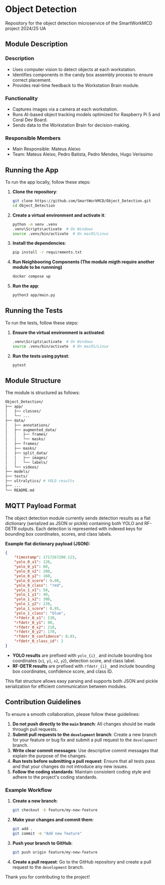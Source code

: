 # Object Detection

Repository for the object detection microservice of the SmartWorkMCD project 2024/25 UA

## Module Description

### Description

- Uses computer vision to detect objects at each workstation.
- Identifies components in the candy box assembly process to ensure correct
placement.
- Provides real-time feedback to the Workstation Brain module.

### Functionality

- Captures images via a camera at each workstation.
- Runs AI-based object tracking models optimized for Raspberry Pi 5 and Coral Dev
Board.
- Sends data to the Workstation Brain for decision-making.

### Responsible Members

- Main Responsible: Mateus Aleixo
- Team: Mateus Aleixo, Pedro Batista, Pedro Mendes, Hugo Veríssimo

## Running the App

To run the app locally, follow these steps:

1. **Clone the repository**:

    ```sh
    git clone https://github.com/SmartWorkMCD/Object_Detection.git
    cd Object_Detection
    ```

2. **Create a virtual environment and activate it**:

    ```sh
    python -m venv .venv
    .venv\Scripts\activate  # On Windows
    source .venv/bin/activate  # On macOS/Linux
    ```

3. **Install the dependencies**:

    ```sh
    pip install -r requirements.txt
    ```

4. **Run Neighbooring Components (The module migth require another module to be runnning)**

    ```sh
    docker compose up
    ```

5. **Run the app**:

    ```sh
    python3 app/main.py
    ```

## Running the Tests

To run the tests, follow these steps:

1. **Ensure the virtual environment is activated**:

    ```sh
    .venv\Scripts\activate  # On Windows
    source .venv/bin/activate  # On macOS/Linux
    ```

2. **Run the tests using pytest**:

    ```sh
    pytest
    ```

## Module Structure

The module is structured as follows:

```sh
Object_Detection/
├── app/
│   ├── classes/
│   └── ...
├── data/
│   ├── annotations/
│   ├── augmented_data/
│   │   ├── frames/
│   │   └── masks/
│   ├── frames/
│   ├── masks/
│   ├── split_data/
│   │   ├── images/
│   │   └── labels/
│   └── videos/
├── models/
├── tests/
├── ultralytics/ # YOLO results
├── ...
└── README.md
```

## MQTT Payload Format

The object detection module currently sends detection results as a flat dictionary (serialized as JSON or pickle) containing both YOLO and RF-DETR outputs. Each detection is represented with indexed keys for bounding box coordinates, scores, and class labels.

**Example flat dictionary payload (JSON):**
```json
{
    "timestamp": 1717267200.123,
    "yolo_0_x1": 120,
    "yolo_0_y1": 80,
    "yolo_0_x2": 200,
    "yolo_0_y2": 160,
    "yolo_0_score": 0.98,
    "yolo_0_class": "red",
    "yolo_1_x1": 50,
    "yolo_1_y1": 40,
    "yolo_1_x2": 300,
    "yolo_1_y2": 220,
    "yolo_1_score": 0.95,
    "yolo_1_class": "blue",
    "rfdetr_0_x1": 130,
    "rfdetr_0_y1": 90,
    "rfdetr_0_x2": 210,
    "rfdetr_0_y2": 170,
    "rfdetr_0_confidence": 0.93,
    "rfdetr_0_class_id": 2
}
```

- **YOLO results** are prefixed with `yolo_{i}_` and include bounding box coordinates (`x1`, `y1`, `x2`, `y2`), detection score, and class label.
- **RF-DETR results** are prefixed with `rfdetr_{i}_` and include bounding box coordinates, confidence score, and class ID.

This flat structure allows easy parsing and supports both JSON and pickle serialization for efficient communication between modules.

## Contribution Guidelines

To ensure a smooth collaboration, please follow these guidelines:

1. **Do not push directly to the `main` branch**: All changes should be made through pull requests.
2. **Submit pull requests to the `development` branch**: Create a new branch for your feature or bug fix and submit a pull request to the `development` branch.
3. **Write clear commit messages**: Use descriptive commit messages that explain the purpose of the changes.
4. **Run tests before submitting a pull request**: Ensure that all tests pass and that your changes do not introduce any new issues.
5. **Follow the coding standards**: Maintain consistent coding style and adhere to the project's coding standards.

### Example Workflow

1. **Create a new branch**:

    ```sh
    git checkout -b feature/my-new-feature
    ```

2. **Make your changes and commit them**:

    ```sh
    git add .
    git commit -m "Add new feature"
    ```

3. **Push your branch to GitHub**:

    ```sh
    git push origin feature/my-new-feature
    ```

4. **Create a pull request**: Go to the GitHub repository and create a pull request to the `development` branch.

Thank you for contributing to the project!
